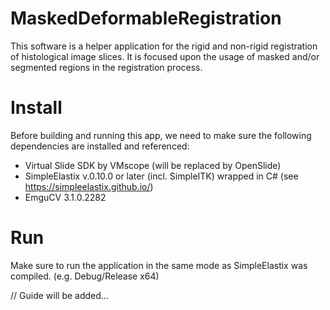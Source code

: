 # MaskedDeformableRegistration

This software is a helper application for the rigid and non-rigid registration of histological image slices.
It is focused upon the usage of masked and/or segmented regions in the registration process.

# Install
Before building and running this app, we need to make sure the following dependencies are installed and referenced:

- Virtual Slide SDK by VMscope (will be replaced by OpenSlide)
- SimpleElastix v.0.10.0 or later (incl. SimpleITK) wrapped in C# (see https://simpleelastix.github.io/)
- EmguCV 3.1.0.2282

# Run
Make sure to run the application in the same mode as SimpleElastix was compiled. (e.g. Debug/Release x64)

// Guide will be added...
